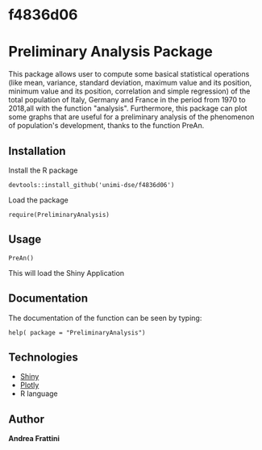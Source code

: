 # f4836d06

# Preliminary Analysis Package

This package allows user to compute some basical statistical operations (like mean, variance, standard deviation, maximum value and its position, minimum value and its position, correlation and simple regression) of the total population of Italy, Germany and France in the period from 1970 to 2018,all with the function "analysis". Furthermore, this package can plot some graphs that are useful for a preliminary analysis of the phenomenon of population's development, thanks to the function PreAn.
## Installation 

Install the R package 

```
devtools::install_github('unimi-dse/f4836d06')
```
Load the package

```
require(PreliminaryAnalysis)
```
## Usage

```
PreAn()
```
This will load the Shiny Application

## Documentation

The documentation of the function can be seen by typing:
```
help( package = "PreliminaryAnalysis")
```
## Technologies
* [Shiny](https://shiny.rstudio.com/)
* [Plotly](https://plot.ly/)
* R language
## Author
**Andrea Frattini** 
